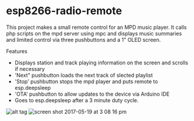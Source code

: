 # esp8266-radio-remote
This project makes a small remote control for an MPD music player.
It calls php scripts on the mpd server using mpc and displays music summaries and limited control via three pushbuttons 
and a 1" OLED screen.

Features
- Displays station and track playing information on the screen and scrolls if necessary
- 'Next" pushbutton loads the next track of slected playlist
- 'Stop' pushbutton stops the mpd player and puts remote to esp.deepsleep
- 'OTA' pushbutton to allow updates to the device via Arduino IDE
- Goes to esp.deepsleep after a 3 minute duty cycle.

![alt tag](https://cloud.githubusercontent.com/assets/25142892/24596836/42487880-1885-11e7-8862-dff2d4bf21eb.png)
![screen shot 2017-05-19 at 3 08 16 pm](https://cloud.githubusercontent.com/assets/25142892/26234072/3c4f98ac-3ca5-11e7-855a-f958f2c49b4b.png)
